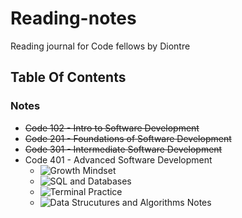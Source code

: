 # Reading-notes
Reading journal for Code fellows by Diontre 

## Table Of Contents


### Notes

- ~~Code 102 - Intro to Software Development~~
- ~~Code 201 - Foundations of Software Development~~
- ~~Code 301 - Intermediate Software Development~~
- Code 401 - Advanced Software Development
  - ![Growth Mindset ](https://github.com/houseofjavascript/reading-notes/blob/main/Python%20401)
  - ![SQL and Databases](https://github.com/houseofjavascript/reading-notes/blob/main/Databases%20and%20SQL)
  - ![Terminal Practice]()
  - ![Data Strucutures and Algorithms Notes]()




